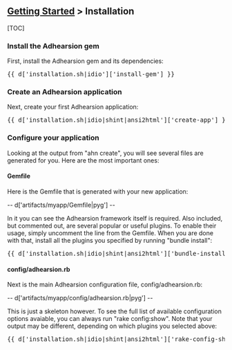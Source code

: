 ## [Getting Started](/docs) > Installation

[TOC]

### Install the Adhearsion gem

First, install the Adhearsion gem and its dependencies:

<pre class="terminal">
{{ d['installation.sh|idio']['install-gem'] }}
</pre>


### Create an Adhearsion application

Next, create your first Adhearsion application:

<pre class="terminal">
{{ d['installation.sh|idio|shint|ansi2html']['create-app'] }}
</pre>


### Configure your application

Looking at the output from "ahn create", you will see several files are generated for you.  Here are the most important ones:


#### Gemfile

Here is the Gemfile that is generated with your new application:

-- d['artifacts/myapp/Gemfile|pyg'] --

In it you can see the Adhearsion framework itself is required.  Also included, but commented out, are several popular or useful plugins.  To enable their usage, simply uncomment the line from the Gemfile.  When you are done with that, install all the plugins you specified by running "bundle install":

<pre class="terminal">
{{ d['installation.sh|idio|shint|ansi2html']['bundle-install'] }}
</pre>

#### config/adhearsion.rb

Next is the main Adhearsion configuration file, config/adhearsion.rb:

-- d['artifacts/myapp/config/adhearsion.rb|pyg'] --

This is just a skeleton however.  To see the full list of available configuration options avaiable, you can always run "rake config:show".  Note that your output may be different, depending on which plugins you selected above:

<pre class="terminal">
{{ d['installation.sh|idio|shint|ansi2html']['rake-config-show'] }}
</pre>

<a href="#" rel="docs-nav-active" style="display:none;">docs-nav-getting-started</a>
